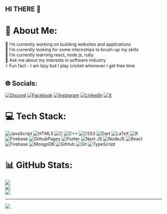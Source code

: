 ## HI THERE 👋
# 💫 About Me:
🔭 I’m currently working on building websites and applications<br>🤝 I’m currently looking for some internships to brush-up my skills<br>🌱 I’m currently learning react, node js, ruby<br>💬 Ask me about my interests in software industry<br>⚡ Fun fact - I am lazy but I play cricket whenever I get free time


## 🌐 Socials:
[![Discord](https://img.shields.io/badge/Discord-%237289DA.svg?logo=discord&logoColor=white)](https://discord.gg/_wanderer_gaurav._) [![Facebook](https://img.shields.io/badge/Facebook-%231877F2.svg?logo=Facebook&logoColor=white)](https://facebook.com/https://www.facebook.com/gaurav.banik.142?mibextid=ZbWKwL) [![Instagram](https://img.shields.io/badge/Instagram-%23E4405F.svg?logo=Instagram&logoColor=white)](https://instagram.com/_wanderer_gaurav._) [![LinkedIn](https://img.shields.io/badge/LinkedIn-%230077B5.svg?logo=linkedin&logoColor=white)](https://linkedin.com/in/https://www.linkedin.com/in/gaurav-banik-950aa8243) [![X](https://img.shields.io/badge/X-black.svg?logo=X&logoColor=white)](https://x.com/https://www.linkedin.com/in/gaurav-banik-950aa8243) 

# 💻 Tech Stack:
![JavaScript](https://img.shields.io/badge/javascript-%23323330.svg?style=for-the-badge&logo=javascript&logoColor=%23F7DF1E) ![HTML5](https://img.shields.io/badge/html5-%23E34F26.svg?style=for-the-badge&logo=html5&logoColor=white) ![C](https://img.shields.io/badge/c-%2300599C.svg?style=for-the-badge&logo=c&logoColor=white) ![C++](https://img.shields.io/badge/c++-%2300599C.svg?style=for-the-badge&logo=c%2B%2B&logoColor=white) ![CSS3](https://img.shields.io/badge/css3-%231572B6.svg?style=for-the-badge&logo=css3&logoColor=white) ![Dart](https://img.shields.io/badge/dart-%230175C2.svg?style=for-the-badge&logo=dart&logoColor=white) ![LaTeX](https://img.shields.io/badge/latex-%23008080.svg?style=for-the-badge&logo=latex&logoColor=white) ![R](https://img.shields.io/badge/r-%23276DC3.svg?style=for-the-badge&logo=r&logoColor=white) ![Firebase](https://img.shields.io/badge/firebase-%23039BE5.svg?style=for-the-badge&logo=firebase) ![GithubPages](https://img.shields.io/badge/github%20pages-121013?style=for-the-badge&logo=github&logoColor=white) ![Flutter](https://img.shields.io/badge/Flutter-%2302569B.svg?style=for-the-badge&logo=Flutter&logoColor=white) ![Next JS](https://img.shields.io/badge/Next-black?style=for-the-badge&logo=next.js&logoColor=white) ![NodeJS](https://img.shields.io/badge/node.js-6DA55F?style=for-the-badge&logo=node.js&logoColor=white) ![React](https://img.shields.io/badge/react-%2320232a.svg?style=for-the-badge&logo=react&logoColor=%2361DAFB) ![Firebase](https://img.shields.io/badge/firebase-a08021?style=for-the-badge&logo=firebase&logoColor=ffcd34) ![MongoDB](https://img.shields.io/badge/MongoDB-%234ea94b.svg?style=for-the-badge&logo=mongodb&logoColor=white) ![GitHub](https://img.shields.io/badge/github-%23121011.svg?style=for-the-badge&logo=github&logoColor=white) ![Git](https://img.shields.io/badge/git-%23F05033.svg?style=for-the-badge&logo=git&logoColor=white) ![TypeScript](https://img.shields.io/badge/typescript-%23007ACC.svg?style=for-the-badge&logo=typescript&logoColor=white)

# 📊 GitHub Stats:
![](https://github-readme-stats.vercel.app/api?username=wanderergaurav&theme=radical&hide_border=false&include_all_commits=true&count_private=true)<br/>
![](https://github-readme-streak-stats.herokuapp.com/?user=wanderergaurav&theme=radical&hide_border=false)<br/>
![](https://github-readme-stats.vercel.app/api/top-langs/?username=wanderergaurav&theme=radical&hide_border=false&include_all_commits=true&count_private=true&layout=compact)

---
[![](https://visitcount.itsvg.in/api?id=wanderergaurav&icon=0&color=0)](https://visitcount.itsvg.in)

<!-- Proudly created with GPRM ( https://gprm.itsvg.in ) -->
